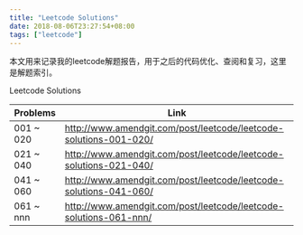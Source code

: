 ```yaml
---
title: "Leetcode Solutions"
date: 2018-08-06T23:27:54+08:00
tags: ["leetcode"]
---
```


本文用来记录我的leetcode解题报告，用于之后的代码优化、查阅和复习，这里是解题索引。

<!--more-->

Leetcode Solutions 

| Problems  | Link |
| --------- | ---- |
| 001 ~ 020 | http://www.amendgit.com/post/leetcode/leetcode-solutions-001-020/ |
| 021 ~ 040 | http://www.amendgit.com/post/leetcode/leetcode-solutions-021-040/ |
| 041 ~ 060 | http://www.amendgit.com/post/leetcode/leetcode-solutions-041-060/ |
| 061 ~ nnn | http://www.amendgit.com/post/leetcode/leetcode-solutions-061-nnn/ |

